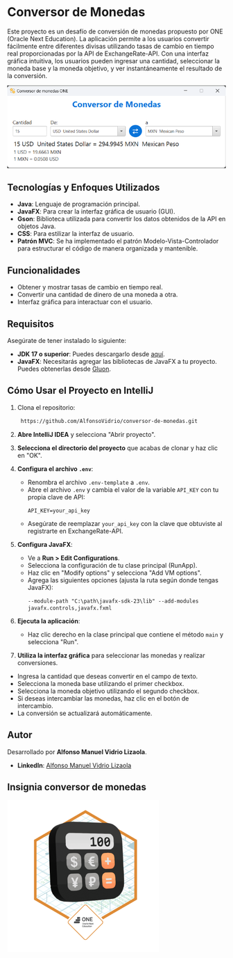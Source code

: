 # Conversor de Monedas

Este proyecto es un desafío de conversión de monedas propuesto por ONE (Oracle Next Education). La aplicación permite a los usuarios convertir fácilmente entre diferentes divisas utilizando tasas de cambio en tiempo real proporcionadas por la API de ExchangeRate-API. Con una interfaz gráfica intuitiva, los usuarios pueden ingresar una cantidad, seleccionar la moneda base y la moneda objetivo, y ver instantáneamente el resultado de la conversión.

<img src="screenshot.png" alt="Captura de Pantalla" width="600"/>


## Tecnologías y Enfoques Utilizados

- **Java**: Lenguaje de programación principal.
- **JavaFX**: Para crear la interfaz gráfica de usuario (GUI).
- **Gson**: Biblioteca utilizada para convertir los datos obtenidos de la API en objetos Java.
- **CSS**: Para estilizar la interfaz de usuario.
- **Patrón MVC**: Se ha implementado el patrón Modelo-Vista-Controlador para estructurar el código de manera organizada y mantenible.

## Funcionalidades

- Obtener y mostrar tasas de cambio en tiempo real.
- Convertir una cantidad de dinero de una moneda a otra.
- Interfaz gráfica para interactuar con el usuario.

## Requisitos

Asegúrate de tener instalado lo siguiente:

- **JDK 17 o superior**: Puedes descargarlo desde [aquí](https://www.oracle.com/java/technologies/downloads/).
- **JavaFX**: Necesitarás agregar las bibliotecas de JavaFX a tu proyecto. Puedes obtenerlas desde [Gluon](https://gluonhq.com/products/javafx/).


## Cómo Usar el Proyecto en IntelliJ

1. Clona el repositorio:
   ```bash
    https://github.com/AlfonsoVidrio/conversor-de-monedas.git
   ```
2. **Abre IntelliJ IDEA** y selecciona "Abrir proyecto".

3. **Selecciona el directorio del proyecto** que acabas de clonar y haz clic en "OK".

4. **Configura el archivo `.env`**:
   - Renombra el archivo `.env-template` a `.env`.
   - Abre el archivo `.env` y cambia el valor de la variable `API_KEY` con tu propia clave de API:
     ```
     API_KEY=your_api_key
     ```
   - Asegúrate de reemplazar `your_api_key` con la clave que obtuviste al registrarte en ExchangeRate-API.

5. **Configura JavaFX**:
   - Ve a **Run > Edit Configurations**.
   - Selecciona la configuración de tu clase principal (RunApp).
   - Haz clic en "Modify options" y selecciona "Add VM options".
   - Agrega las siguientes opciones (ajusta la ruta según donde tengas JavaFX):
     ```
     --module-path "C:\path\javafx-sdk-23\lib" --add-modules javafx.controls,javafx.fxml
     ```

6. **Ejecuta la aplicación**:
   - Haz clic derecho en la clase principal que contiene el método `main` y selecciona "Run".

7. **Utiliza la interfaz gráfica** para seleccionar las monedas y realizar conversiones.

  - Ingresa la cantidad que deseas convertir en el campo de texto.
  - Selecciona la moneda base utilizando el primer checkbox.
  - Selecciona la moneda objetivo utilizando el segundo checkbox.
  - Si deseas intercambiar las monedas, haz clic en el botón de intercambio.
  - La conversión se actualizará automáticamente.

## Autor

Desarrollado por **Alfonso Manuel Vidrio Lizaola**.

- **LinkedIn**: [Alfonso Manuel Vidrio Lizaola](https://www.linkedin.com/in/alfonsomanuelvidriolizaola/)

## Insignia conversor de monedas
<img src="Badge-Conversor.png" alt="Insignia conversor de monedasa" width="350"/>
